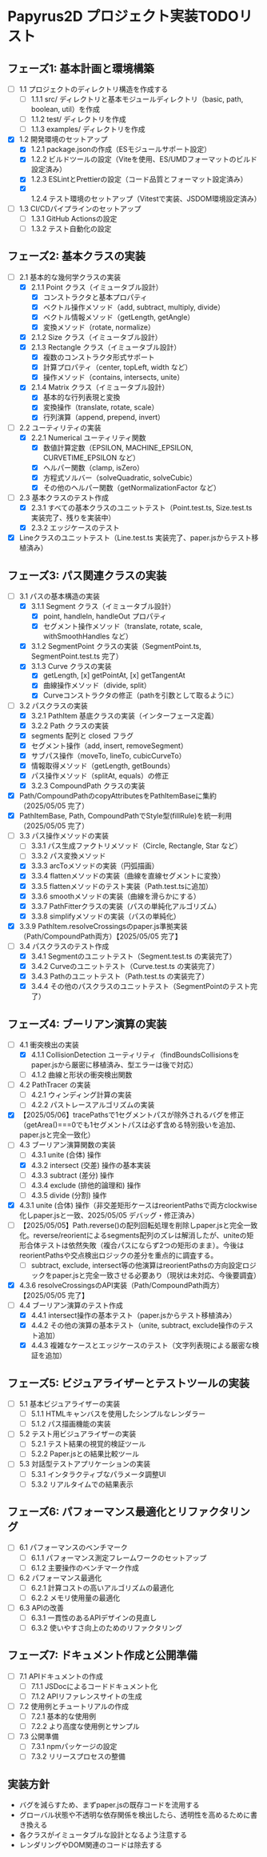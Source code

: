# Papyrus2D プロジェクト実装TODOリスト

## フェーズ1: 基本計画と環境構築
- [ ] 1.1 プロジェクトのディレクトリ構造を作成する
  - [ ] 1.1.1 src/ ディレクトリと基本モジュールディレクトリ（basic, path, boolean, util）を作成
  - [ ] 1.1.2 test/ ディレクトリを作成
  - [ ] 1.1.3 examples/ ディレクトリを作成
- [x] 1.2 開発環境のセットアップ
  - [x] 1.2.1 package.jsonの作成（ESモジュールサポート設定）
  - [x] 1.2.2 ビルドツールの設定（Viteを使用、ES/UMDフォーマットのビルド設定済み）
  - [x] 1.2.3 ESLintとPrettierの設定（コード品質とフォーマット設定済み）
  - [x] 1.2.4 テスト環境のセットアップ（Vitestで実装、JSDOM環境設定済み）
- [ ] 1.3 CI/CDパイプラインのセットアップ
  - [ ] 1.3.1 GitHub Actionsの設定
  - [ ] 1.3.2 テスト自動化の設定

## フェーズ2: 基本クラスの実装
- [ ] 2.1 基本的な幾何学クラスの実装
  - [x] 2.1.1 Point クラス（イミュータブル設計）
    - [x] コンストラクタと基本プロパティ
    - [x] ベクトル操作メソッド（add, subtract, multiply, divide）
    - [x] ベクトル情報メソッド（getLength, getAngle）
    - [x] 変換メソッド（rotate, normalize）
  - [x] 2.1.2 Size クラス（イミュータブル設計）
  - [x] 2.1.3 Rectangle クラス（イミュータブル設計）
    - [x] 複数のコンストラクタ形式サポート
    - [x] 計算プロパティ（center, topLeft, width など）
    - [x] 操作メソッド（contains, intersects, unite）
  - [x] 2.1.4 Matrix クラス（イミュータブル設計）
    - [x] 基本的な行列表現と変換
    - [x] 変換操作（translate, rotate, scale）
    - [x] 行列演算（append, prepend, invert）
- [ ] 2.2 ユーティリティの実装
  - [x] 2.2.1 Numerical ユーティリティ関数
    - [x] 数値計算定数（EPSILON, MACHINE_EPSILON, CURVETIME_EPSILON など）
    - [x] ヘルパー関数（clamp, isZero）
    - [x] 方程式ソルバー（solveQuadratic, solveCubic）
    - [x] その他のヘルパー関数（getNormalizationFactor など）
- [ ] 2.3 基本クラスのテスト作成
  - [x] 2.3.1 すべての基本クラスのユニットテスト（Point.test.ts, Size.test.ts 実装完了、残りを実装中）
  - [x] 2.3.2 エッジケースのテスト
- [x] Lineクラスのユニットテスト（Line.test.ts 実装完了、paper.jsからテスト移植済み）

## フェーズ3: パス関連クラスの実装
- [ ] 3.1 パスの基本構造の実装
  - [x] 3.1.1 Segment クラス（イミュータブル設計）
    - [x] point, handleIn, handleOut プロパティ
    - [x] セグメント操作メソッド（translate, rotate, scale, withSmoothHandles など）
  - [x] 3.1.2 SegmentPoint クラスの実装（SegmentPoint.ts, SegmentPoint.test.ts 完了）
  - [x] 3.1.3 Curve クラスの実装
    - [x] getLength, [x] getPointAt, [x] getTangentAt
    - [x] 曲線操作メソッド（divide, split）
    - [x] Curveコンストラクタの修正（pathを引数として取るように）
- [ ] 3.2 パスクラスの実装
  - [x] 3.2.1 PathItem 基底クラスの実装（インターフェース定義）
  - [x] 3.2.2 Path クラスの実装
  - [x] segments 配列と closed フラグ
  - [x] セグメント操作（add, insert, removeSegment）
  - [x] サブパス操作（moveTo, lineTo, cubicCurveTo）
  - [x] 情報取得メソッド（getLength, getBounds）
  - [x] パス操作メソッド（splitAt, equals）の修正
  - [x] 3.2.3 CompoundPath クラスの実装
- [x] Path/CompoundPathのcopyAttributesをPathItemBaseに集約（2025/05/05 完了）
- [x] PathItemBase, Path, CompoundPathでStyle型(fillRule)を統一利用（2025/05/05 完了）
- [ ] 3.3 パス操作メソッドの実装
  - [ ] 3.3.1 パス生成ファクトリメソッド（Circle, Rectangle, Star など）
  - [ ] 3.3.2 パス変換メソッド
  - [x] 3.3.3 arcToメソッドの実装（円弧描画）
  - [x] 3.3.4 flattenメソッドの実装（曲線を直線セグメントに変換）
  - [x] 3.3.5 flattenメソッドのテスト実装（Path.test.tsに追加）
  - [x] 3.3.6 smoothメソッドの実装（曲線を滑らかにする）
  - [x] 3.3.7 PathFitterクラスの実装（パスの単純化アルゴリズム）
  - [x] 3.3.8 simplifyメソッドの実装（パスの単純化）
- [x] 3.3.9 PathItem.resolveCrossingsのpaper.js準拠実装（Path/CompoundPath両方）【2025/05/05 完了】
- [ ] 3.4 パスクラスのテスト作成
  - [x] 3.4.1 Segmentのユニットテスト（Segment.test.ts の実装完了）
  - [x] 3.4.2 Curveのユニットテスト（Curve.test.ts の実装完了）
  - [x] 3.4.3 Pathのユニットテスト（Path.test.ts の実装完了）
  - [x] 3.4.4 その他のパスクラスのユニットテスト（SegmentPointのテスト完了）

## フェーズ4: ブーリアン演算の実装
- [ ] 4.1 衝突検出の実装
  - [x] 4.1.1 CollisionDetection ユーティリティ（findBoundsCollisionsをpaper.jsから厳密に移植済み、型エラーは後で対応）
  - [ ] 4.1.2 曲線と形状の衝突検出関数
- [ ] 4.2 PathTracer の実装
  - [ ] 4.2.1 ウィンディング計算の実装
  - [ ] 4.2.2 パストレースアルゴリズムの実装
- [x] 【2025/05/06】tracePathsで1セグメントパスが除外されるバグを修正（getArea()===0でも1セグメントパスは必ず含める特別扱いを追加、paper.jsと完全一致化）
- [ ] 4.3 ブーリアン演算関数の実装
  - [ ] 4.3.1 unite (合体) 操作
  - [x] 4.3.2 intersect (交差) 操作の基本実装
  - [ ] 4.3.3 subtract (差分) 操作
  - [ ] 4.3.4 exclude (排他的論理和) 操作
  - [ ] 4.3.5 divide (分割) 操作
- [x] 4.3.1 unite (合体) 操作（非交差矩形ケースはreorientPathsで両方clockwise化しpaper.jsと一致、2025/05/05 デバッグ・修正済み）
- [ ] 【2025/05/05】Path.reverse()の配列回転処理を削除しpaper.jsと完全一致化。reverse/reorientによるsegments配列のズレは解消したが、uniteの矩形合体テストは依然失敗（複合パスにならず2つの矩形のまま）。今後はreorientPathsや交点検出ロジックの差分を重点的に調査する。
  - [ ] subtract, exclude, intersect等の他演算はreorientPathsの方向設定ロジックをpaper.jsと完全一致させる必要あり（現状は未対応、今後要調査）
- [x] 4.3.6 resolveCrossingsのAPI実装（Path/CompoundPath両方）【2025/05/05 完了】
- [ ] 4.4 ブーリアン演算のテスト作成
  - [x] 4.4.1 intersect操作の基本テスト（paper.jsからテスト移植済み）
  - [x] 4.4.2 その他の演算の基本テスト（unite, subtract, exclude操作のテスト追加）
  - [x] 4.4.3 複雑なケースとエッジケースのテスト（文字列表現による厳密な検証を追加）

## フェーズ5: ビジュアライザーとテストツールの実装
- [ ] 5.1 基本ビジュアライザーの実装
  - [ ] 5.1.1 HTMLキャンバスを使用したシンプルなレンダラー
  - [ ] 5.1.2 パス描画機能の実装
- [ ] 5.2 テスト用ビジュアライザーの実装
  - [ ] 5.2.1 テスト結果の視覚的検証ツール
  - [ ] 5.2.2 Paper.jsとの結果比較ツール
- [ ] 5.3 対話型テストアプリケーションの実装
  - [ ] 5.3.1 インタラクティブなパラメータ調整UI
  - [ ] 5.3.2 リアルタイムでの結果表示

## フェーズ6: パフォーマンス最適化とリファクタリング
- [ ] 6.1 パフォーマンスのベンチマーク
  - [ ] 6.1.1 パフォーマンス測定フレームワークのセットアップ
  - [ ] 6.1.2 主要操作のベンチマーク作成
- [ ] 6.2 パフォーマンス最適化
  - [ ] 6.2.1 計算コストの高いアルゴリズムの最適化
  - [ ] 6.2.2 メモリ使用量の最適化
- [ ] 6.3 APIの改善
  - [ ] 6.3.1 一貫性のあるAPIデザインの見直し
  - [ ] 6.3.2 使いやすさ向上のためのリファクタリング

## フェーズ7: ドキュメント作成と公開準備
- [ ] 7.1 APIドキュメントの作成
  - [ ] 7.1.1 JSDocによるコードドキュメント化
  - [ ] 7.1.2 APIリファレンスサイトの生成
- [ ] 7.2 使用例とチュートリアルの作成
  - [ ] 7.2.1 基本的な使用例
  - [ ] 7.2.2 より高度な使用例とサンプル
- [ ] 7.3 公開準備
  - [ ] 7.3.1 npmパッケージの設定
  - [ ] 7.3.2 リリースプロセスの整備

## 実装方針
- バグを減らすため、まずpaper.jsの既存コードを流用する
- グローバル状態や不透明な依存関係を検出したら、透明性を高めるために書き換える
- 各クラスがイミュータブルな設計となるよう注意する
- レンダリングやDOM関連のコードは除去する